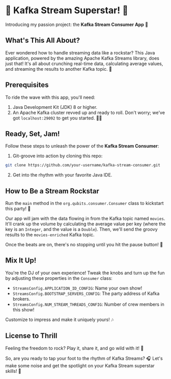 # 🚀 Kafka Stream Superstar! 🌟

Introducing my passion project: the **Kafka Stream Consumer App** 🎉

## What's This All About?

Ever wondered how to handle streaming data like a rockstar? This Java application, powered by the amazing Apache Kafka Streams library, does just that! It's all about crunching real-time data, calculating average values, and streaming the results to another Kafka topic. 🎸

## Prerequisites

To ride the wave with this app, you'll need:

1. Java Development Kit (JDK) 8 or higher.
2. An Apache Kafka cluster revved up and ready to roll. Don't worry; we've got `localhost:29092` to get you started. 🚗💨

## Ready, Set, Jam!

Follow these steps to unleash the power of the **Kafka Stream Consumer**:

1. Git-groove into action by cloning this repo:

```bash
git clone https://github.com/your-username/kafka-stream-consumer.git
```

2. Get into the rhythm with your favorite Java IDE.

## How to Be a Stream Rockstar

Run the `main` method in the `org.qubits.consumer.Consumer` class to kickstart this party! 🎵

Our app will jam with the data flowing in from the Kafka topic named `movies`. It'll crank up the volume by calculating the average value per key (where the key is an `Integer`, and the value is a `Double`). Then, we'll send the groovy results to the `movies-enriched` Kafka topic.

Once the beats are on, there's no stopping until you hit the pause button! 💃

## Mix It Up!

You're the DJ of your own experience! Tweak the knobs and turn up the fun by adjusting these properties in the `Consumer` class:

- `StreamsConfig.APPLICATION_ID_CONFIG`: Name your own show!
- `StreamsConfig.BOOTSTRAP_SERVERS_CONFIG`: The party address of Kafka brokers.
- `StreamsConfig.NUM_STREAM_THREADS_CONFIG`: Number of crew members in this show!

Customize to impress and make it uniquely yours! 🎶

## License to Thrill

Feeling the freedom to rock? Play it, share it, and go wild with it! 🤘

So, are you ready to tap your foot to the rhythm of Kafka Streams? 🎧 Let's make some noise and get the spotlight on your Kafka Stream superstar skills! 🌟